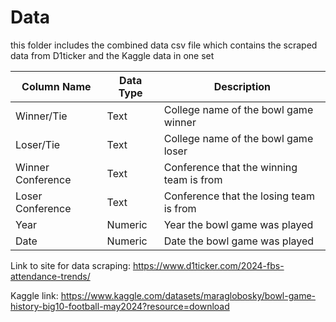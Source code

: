 # Data

this folder includes the combined data csv file which contains the scraped data from D1ticker and the Kaggle data in one set

| Column Name | Data Type | Description | 
| ------ | ------ | ----- |
| Winner/Tie | Text | College name of the bowl game winner |
| Loser/Tie | Text | College name of the bowl game loser |
| Winner Conference | Text | Conference that the winning team is from |
| Loser Conference | Text | Conference that the losing team is from |
| Year | Numeric | Year the bowl game was played |
| Date | Numeric | Date the bowl game was played |

Link to site for data scraping: <https://www.d1ticker.com/2024-fbs-attendance-trends/>

Kaggle link: <https://www.kaggle.com/datasets/maraglobosky/bowl-game-history-big10-football-may2024?resource=download>
